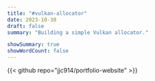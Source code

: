 ```yaml
---
title: "#vulkan-allocator"
date: 2023-10-30
draft: false
summary: "Building a simple Vulkan allocator."

showSummary: true
showWordCount: false
---
```


{{< github repo="jjc914/portfolio-website" >}}
